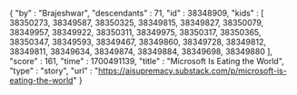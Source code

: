 {
  "by" : "Brajeshwar",
  "descendants" : 71,
  "id" : 38348909,
  "kids" : [ 38350273, 38349587, 38350325, 38349815, 38349827, 38350079, 38349957, 38349922, 38350311, 38349975, 38350317, 38350365, 38350347, 38349593, 38349467, 38349860, 38349728, 38349812, 38349811, 38349634, 38349874, 38349884, 38349698, 38349880 ],
  "score" : 161,
  "time" : 1700491139,
  "title" : "Microsoft Is Eating the World",
  "type" : "story",
  "url" : "https://aisupremacy.substack.com/p/microsoft-is-eating-the-world"
}
